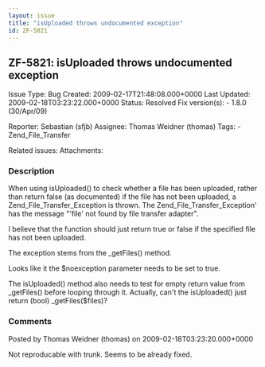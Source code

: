 ```yaml
---
layout: issue
title: "isUploaded throws undocumented exception"
id: ZF-5821
---
```


ZF-5821: isUploaded throws undocumented exception
-------------------------------------------------

 Issue Type: Bug Created: 2009-02-17T21:48:08.000+0000 Last Updated: 2009-02-18T03:23:22.000+0000 Status: Resolved Fix version(s): - 1.8.0 (30/Apr/09)
 
 Reporter:  Sebastian (sfjb)  Assignee:  Thomas Weidner (thomas)  Tags: - Zend\_File\_Transfer
 
 Related issues: 
 Attachments: 
### Description

When using isUploaded() to check whether a file has been uploaded, rather than return false (as documented) if the file has not been uploaded, a Zend\_File\_Transfer\_Exception is thrown. The Zend\_File\_Transfer\_Exception' has the message "'file' not found by file transfer adapter".

I believe that the function should just return true or false if the specified file has not been uploaded.

The exception stems from the \_getFiles() method.

Looks like it the $noexception parameter needs to be set to true.

The isUploaded() method also needs to test for empty return value from \_getFiles() before looping through it. Actually, can't the isUploaded() just return (bool) \_getFiles($files)?

 

 

### Comments

Posted by Thomas Weidner (thomas) on 2009-02-18T03:23:20.000+0000

Not reproducable with trunk. Seems to be already fixed.

 

 